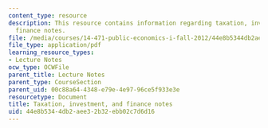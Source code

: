 ```yaml
---
content_type: resource
description: This resource contains information regarding taxation, investment, and
  finance notes.
file: /media/courses/14-471-public-economics-i-fall-2012/44e8b5344db2aee32b32ebb02c7d6d16_MIT14_471F12_Investment.pdf
file_type: application/pdf
learning_resource_types:
- Lecture Notes
ocw_type: OCWFile
parent_title: Lecture Notes
parent_type: CourseSection
parent_uid: 00c88a64-4348-e79e-4e97-96ce5f933e3e
resourcetype: Document
title: Taxation, investment, and finance notes
uid: 44e8b534-4db2-aee3-2b32-ebb02c7d6d16
---
```

